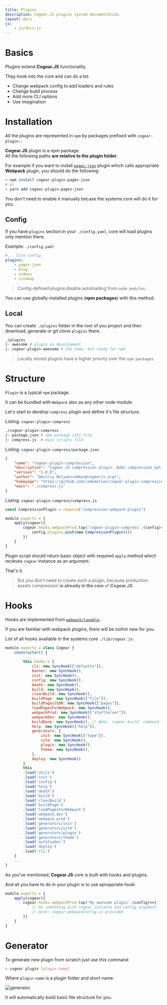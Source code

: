```yaml
---
title: Plugins
description: Cogear.JS plugins system documentation.
layout: docs
js:
	- js/docs.js
---
```

# Basics

Plugins extend **Cogear.JS** functionality. 

They hook into the core and can do a lot:
* Change webpack config to add loaders and rules
* Change build process
* Add more CLI options
* Use imagination

# Installation

All the plugins are represented in `npm` by packages prefixed with `cogear-plugin-`.

<article class="message is-success">
  <div class="message-body"><b>Cogear.JS</b> plugin is a npm package.</div>
</article>

<article class="message is-warning">
  <div class="message-body">All the following paths <b>are relative to the plugin folder</b>.</div>
</article>

For example if you want to install [`pages-json`](https://www.npmjs.com/package/cogear-plugin-pages-json) plugin which calls appropriate __Webpack__ plugin, you should do the following:
```bash
> npm install cogear-plugin-pages-json
# or
> yarn add cogear-plugin-pages-json
```

You don't need to enable it manually becase the systems core will do it for you.

## Config

If you have `plugins` section in your `./config.yaml`, core will load plugins only mention there.

Example: `./config.yaml`
```yaml
#... Site config
plugins:
	- pages-json
	- blog
	- videos
	- sitemap
```
> Config-defined plugins disable autoloading from `node_modules`.

You can use globally-installed plugins (__npm packages__) with this method.

## Local

You can create `./plugins` folder in the root of you project and then download, generate or git clone `plugins` there.
```bash
./plugins
|- awesome # plugin in development
|- cogear-plugin-awesome # the same, but ready for npm
```
> Locally stored plugins have a higher priority over the `npm packages`.

# Structure

`Plugin` is a typical `npm` package.

It can be bundled with `Webpack` also as any other node module.

Let's start to develop `compress` plugin and define it's file structure.

Listing: `cogear-plugin-compress`
```bash
./cogear-plugin-compress
|- package.json # npm package info file
|- compress.js  # main scripts file
```

Listing: `cogear-plugin-compress/package.json`
```json
{
	"name": "cogear-plugin-compression",
	"description": "Cogear.JS compression plugin. Adds compression options to webpack production config.",
	"version": "1.0.0",
	"author": "Dmitriy Belyaev<admin@cogearjs.org>",
	"homepage": "https://github.com/codemotion/cogear-plugin-compression",
	"main": "./compress.js"
}
```

Listing: `cogear-plugin-compress/compress.js`
```javascript
const CompressionPlugin = require("compression-webpack-plugin")

module.exports = {
	apply(cogear){
		cogear.hooks.webpackProd.tap('cogear-plugin-compress',(config)=>{
			config.plugins.push(new CompressionPlugin()))
		})
	}
}
```

Plugin script should return basic object with required `apply` method which recieves `cogear` instance as an argument.

That's it.

> But you don't need to create such a plugin, because production assets compression __is already in the core__ of **Cogear.JS**.

# Hooks
Hooks are implemented from [`webpack/tapable`](https://github.com/webpack/tapable).

If you are familiar with webpack plugins, there will be nothin new for you.

List of all hooks available in the systems core `./lib/cogear.js`:
```javascript
module.exports = class Cogear {
	constructor() {
		...
		this.hooks = {
			cli: new SyncHook(["defaults"]),
			banner: new SyncHook(),
			init: new SyncHook(),
			config: new SyncHook(),
			death: new SyncHook(),
			build: new SyncHook(),
			clearBuild: new SyncHook(),
			buildPage: new SyncHook(["file"]),
			buildPagesJSON: new SyncHook(["pages"]),
			loadPagesForWebpack: new SyncHook(),
			webpackProd: new SyncHook(["startServer"]),
			webpackDev: new SyncHook(),
			buildDone: new SyncHook(), // When `cogear build` command is finished
			help: new SyncHook(["help"]),
			generators: {
				init: new SyncHook(["type"]),
				site: new SyncHook(),
				plugin: new SyncHook(),
				theme: new SyncHook(),
			},
			deploy: new SyncHook()
		}
		this
		.load('utils')
		.load('init')
		.load('config')
		.load('help')
		.load('death')
		.load('build')
		.load('clearBuild')
		.load('buildPage')
		.load('loadPagesForWebpack')
		.load('webpack.dev')
		.load('webpack.prod')
		.load('generators/init')
		.load('generators/site')
		.load('generators/plugin')
		.load('generators/theme')
		.load('autoloader')	
		.load('deploy')
		.load('cli')
	}
	...
}
```

As you've mentioned, **Cogear.JS** core is built with hooks and plugins.

And all you have to do in your plugin is to use aproppriate hook:

```javascript
module.exports = {
	apply(cogear){
		cogear.hooks.webpackProd.tap('My awesome plugin',(config)=>{
			// Do something with cogear instance and config argument
			// Hint: cogear.webpackConfig is provided
		})
	}
}
```

# Generator
To generate new plugin from scratch just use this command:
```bash
> cogear plugin [plugin-name]
```

Where `plugin-name` is a plugin folder and short name.

![generator](~images/docs/plugins/generator.svg)

It will automatically build basic file structure for you.